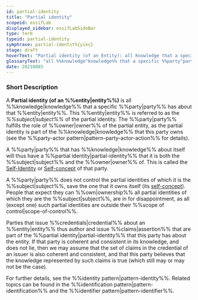 ```yaml
---
id: partial-identity
title: "Partial identity"
scopeid: essifLab
displayed_sidebar: essifLabSideBar
type: term
typeid: partial-identity
symphrase: partial-identit%{yies}
stage: draft
hoverText: "Partial identity (of an Entity): all Knowledge that a specific Party (= the Owner of the partial identity) has about that Entity (= the 'Subject' of the partial identity)."
glossaryText: "all %%knowledge^knowledge%% that a specific %%party^party%% (= the %%owner^owner%% of the partial identity) has about that %%entity^entity%% (= the '%%subject^subject%%' of the partial identity)."
date: 20210803
---
```


### Short Description
A **Partial identity (of an %%entity|entity%%)** is all %%knowledge|knowledge%% that a specific %%party|party%% has about that %%entity|entity%%. This %%entity|entity%% is referred to as the *%%subject|subject%%* of the partial identity. The %%party|party%% fulfills the role of %%owner|owner%% of the partial entity, as the partial identity is part of the %%knowledge|knowledge%% that this party owns (see the %%party-actor pattern|pattern-party-actor-action%% for details).

A %%party|party%% that has %%knowledge|knowledge%% about itself will thus have a %%partial identity|partial-identity%% that it is both the %%subject|subject%% and the %%owner|owner%% of. This is called the [Self-Identity](https://en.wikipedia.org/wiki/Self-concept) or [Self-concept](https://en.wikipedia.org/wiki/Self-concept) of that party.

A %%party|party%% does not control the partial identities of which it is the %%subject|subject%%, save the one that it owns itself (its [self-concept](https://en.wikipedia.org/wiki/Self-concept)). People that expect they can %%own|ownership%% all partial identities of which they are the %%subject|subject%%, are in for disappointment, as all (except one) such partial identities are outside their %%scope of control|scope-of-control%%.

Parties that issue %%credentials|credential%% about an %%entity|entity%% thus author and issue %%claims|assertion%% that are part of the %%partial identity|partial-identity%% that this party has about the entity. If that party is coherent and consistent in its knowledge, and does not lie, then we may assume that the set of claims in the credential of an issuer is also coherent and consistent, and that this party believes that the knowledge represented by such claims is true (which still may or may not be the case).

For further details, see the %%identity pattern|pattern-identity%%. Related topics can be found in the %%identification pattern|pattern-identification%% and the %%identifier pattern|pattern-identifier%%.
